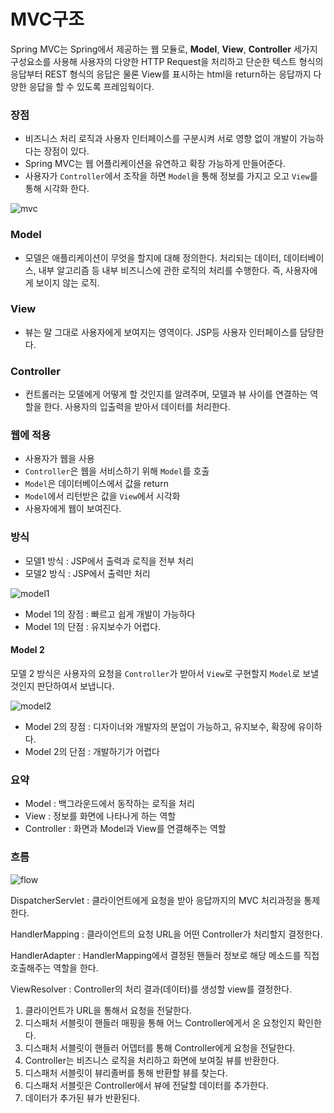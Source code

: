  # MVC구조
Spring MVC는 Spring에서 제공하는 웹 모듈로, **Model**, **View**, **Controller** 세가지 구성요소를 사용해 사용자의 다양한 HTTP Request을 처리하고 단순한 텍스트 형식의 응답부터 REST 형식의 응답은 물론 View를 표시하는 html을 return하는 응답까지 다양한 응답을 할 수 있도록 프레임웍이다.

### 장점
+ 비즈니스 처리 로직과 사용자 인터페이스를 구분시켜 서로 영향 없이 개발이 가능하다는 장점이 있다.
+ Spring MVC는 웹 어플리케이션을 유연하고 확장 가능하게 만들어준다.
+ 사용자가 `Controller`에서 조작을 하면 `Model`을 통해 정보를 가지고 오고 `View`를 통해 시각화 한다.

![mvc](https://img1.daumcdn.net/thumb/R1280x0/?scode=mtistory2&fname=https%3A%2F%2Fblog.kakaocdn.net%2Fdn%2FbDpdks%2FbtrjV9EuRJ3%2FegwkkBELr5i0oYOv4t9Qy1%2Fimg.png)
### Model
+ 모델은 애플리케이션이 무엇을 할지에 대해 정의한다.
처리되는 데이터, 데이터베이스, 내부 알고리즘 등 내부 비즈니스에 관한 로직의 처리를 수행한다. 즉, 사용자에게 보이지 않는 로직.
### View
+ 뷰는 말 그대로 사용자에게 보여지는 영역이다. JSP등 사용자 인터페이스를 담당한다.
### Controller
+ 컨트롤러는 모델에게 어떻게 할 것인지를 알려주며, 모델과 뷰 사이를 연결하는 역할을 한다. 사용자의 입출력을 받아서 데이터를 처리한다.


### 웹에 적용
+ 사용자가 웹을 사용
+ `Controller`은 웹을 서비스하기 위해 `Model`를 호출
+ `Model`은 데이터베이스에서 값을 return
+ `Model`에서 리턴받은 값을 `View`에서 시각화
+ 사용자에게 웹이 보여진다.

### 방식
+ 모델1 방식 : JSP에서 출력과 로직을 전부 처리
+ 모델2 방식 : JSP에서 출력만 처리


![model1](https://img1.daumcdn.net/thumb/R1280x0/?scode=mtistory2&fname=https%3A%2F%2Fblog.kakaocdn.net%2Fdn%2Fw08Lw%2FbtrlbKqhWKO%2FqUYnM7xziHIQUE28L6WBZ1%2Fimg.png)
+ Model 1의 장점 : 빠르고 쉽게 개발이 가능하다
+ Model 1의 단점 : 유지보수가 어렵다.

#### Model 2
모델 2 방식은 사용자의 요청을 `Controller`가 받아서 `View`로 구현할지 `Model`로 보낼 것인지 판단하여서 보냅니다.

![model2](https://img1.daumcdn.net/thumb/R1280x0/?scode=mtistory2&fname=https%3A%2F%2Fblog.kakaocdn.net%2Fdn%2FbGZKd4%2FbtrleqFoykC%2FkXkFFucLJdHJ4hNvfcmav0%2Fimg.png)
+ Model 2의 장점 : 디자이너와 개발자의 분업이 가능하고, 유지보수, 확장에 유이하다.
+ Model 2의 단점 : 개발하기가 어렵다

### 요약
+ Model : 백그라운드에서 동작하는 로직을 처리
+ View : 정보를 화면에 나타나게 하는 역할
+ Controller : 화면과 Model과 View를 연결해주는 역할


### 흐름
![flow](https://blog.kakaocdn.net/dn/Or4T1/btqFcNAEiAD/VLPsPQcUnUC8iWw8suH3Ek/img.png)

DispatcherServlet : 클라이언트에게 요청을 받아 응답까지의 MVC 처리과정을 통제한다.

HandlerMapping : 클라이언트의 요청 URL을 어떤 Controller가 처리할지 결정한다.

HandlerAdapter : HandlerMapping에서 결정된 핸들러 정보로 해당 메소드를 직접 호출해주는 역할을 한다.

ViewResolver : Controller의 처리 결과(데이터)를 생성할 view를 결정한다.

1. 클라이언트가 URL을 통해서 요청을 전달한다.
2. 디스패처 서블릿이 핸들러 매핑을 통해 어느 Controller에게서 온 요청인지 확인한다.
3. 디스패처 서블릿이 핸들러 어뎁터를 통해 Controller에게 요청을 전달한다.
4. Controller는 비즈니스 로직을 처리하고 화면에 보여질 뷰를 반환한다.
5. 디스패처 서블릿이 뷰리졸버를 통해 반환할 뷰를 찾는다.
6. 디스패처 서블릿은 Controller에서 뷰에 전달할 데이터를 추가한다.
7. 데이터가 추가된 뷰가 반환된다.
